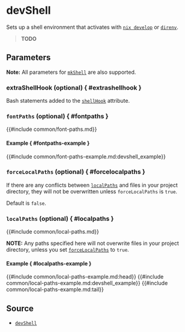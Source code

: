 # devShell

Sets up a shell environment that activates with [`nix develop`][nix-ref-develop]
or [`direnv`][direnv].

> **TODO**

## Parameters

**Note:** All parameters for [`mkShell`][nixpkgs-mkshell] are also
supported.

### extraShellHook (optional) { #extrashellhook }

Bash statements added to the [`shellHook`][nixpkgs-mkshell-attributes]
attribute.

### `fontPaths` (optional) { #fontpaths }

{{#include common/font-paths.md}}

#### Example { #fontpaths-example }

{{#include common/font-paths-example.md:devshell_example}}

### `forceLocalPaths` (optional) { #forcelocalpaths }

<!-- markdownlint-disable link-fragments -->

If there are any conflicts between [`localPaths`](#localpaths) and files in your
project directory, they will not be overwritten unless `forceLocalPaths` is
`true`.

Default is `false`.

<!-- markdownlint-restore -->

### `localPaths` (optional) { #localpaths }

{{#include common/local-paths.md}}

<!-- markdownlint-disable link-fragments -->

**NOTE:** Any paths specified here will not overwrite files in your project
directory, unless you set [`forceLocalPaths`](#forcelocalpaths) to `true`.

<!-- markdownlint-restore -->

#### Example { #localpaths-example }

{{#include common/local-paths-example.md:head}}
{{#include common/local-paths-example.md:devshell_example}}
{{#include common/local-paths-example.md:tail}}

## Source

- [`devShell`](https://github.com/loqusion/typst.nix/blob/main/lib/devShell.nix)

[direnv]: https://direnv.net/
[nix-ref-develop]: https://nixos.org/manual/nix/stable/command-ref/new-cli/nix3-develop
[nixpkgs-mkshell-attributes]: https://nixos.org/manual/nixpkgs/stable/#sec-pkgs-mkShell-attributes
[nixpkgs-mkshell]: https://nixos.org/manual/nixpkgs/stable/#sec-pkgs-mkShell
